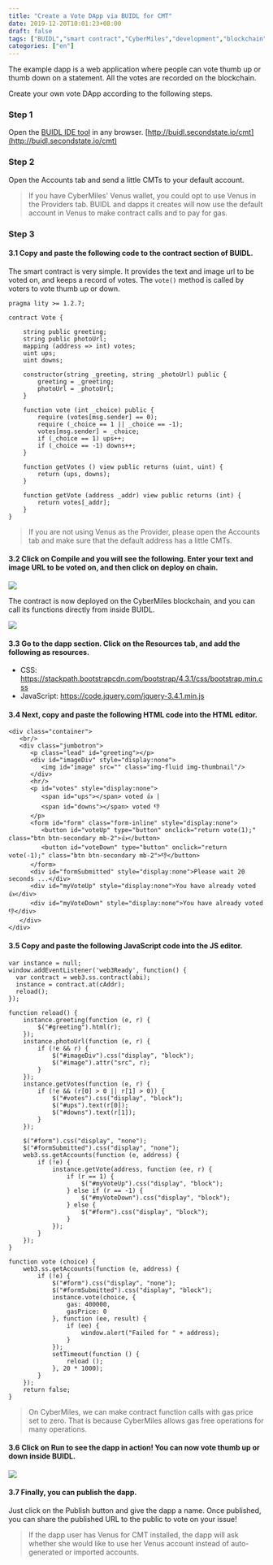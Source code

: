 ```yaml
---
title: "Create a Vote DApp via BUIDL for CMT"
date: 2019-12-20T10:01:23+08:00
draft: false
tags: ["BUIDL","smart contract","CyberMiles","development","blockchain"]
categories: ["en"]
---
```


The example dapp is a web application where people can vote thumb up or thumb down on a statement. All the votes are recorded on the blockchain.

Create your own vote DApp according to the following steps.

### Step 1

Open the [BUIDL IDE tool](https://www.secondstate.io/buidl/) in any browser. [http://buidl.secondstate.io/cmt](http://buidl.secondstate.io/cmt)

### Step 2

Open the Accounts tab and send a little CMTs to your default account.

> If you have CyberMiles' Venus wallet, you could opt to use Venus in the Providers tab. BUIDL and dapps it creates will now use the default account in Venus to make contract calls and to pay for gas.

### Step 3

#### 3.1 Copy and paste the following code to the contract section of BUIDL.

The smart contract is very simple. It provides the text and image url to be voted on, and keeps a record of votes. The `vote()` method is called by voters to vote thumb up or down.

```
pragma lity >= 1.2.7;

contract Vote {

    string public greeting;
    string public photoUrl;
    mapping (address => int) votes;
    uint ups;
    uint downs;

    constructor(string _greeting, string _photoUrl) public {
        greeting = _greeting;
        photoUrl = _photoUrl;
    }

    function vote (int _choice) public {
        require (votes[msg.sender] == 0);
        require (_choice == 1 || _choice == -1);
        votes[msg.sender] = _choice;
        if (_choice == 1) ups++;
        if (_choice == -1) downs++;
    }

    function getVotes () view public returns (uint, uint) {
        return (ups, downs);
    }

    function getVote (address _addr) view public returns (int) {
        return votes[_addr];
    }
}
```

> If you are not using Venus as the Provider, please open the Accounts tab and make sure that the default address has a little CMTs.

#### 3.2 Click on Compile and you will see the following. Enter your text and image URL to be voted on, and then click on deploy on chain.

![](/images/20191220-vote-01.png)

The contract is now deployed on the CyberMiles blockchain, and you can call its functions directly from inside BUIDL.

![](/images/20191220-vote-02.png)

#### 3.3 Go to the dapp section. Click on the Resources tab, and add the following as resources.

* CSS: https://stackpath.bootstrapcdn.com/bootstrap/4.3.1/css/bootstrap.min.css
* JavaScript: https://code.jquery.com/jquery-3.4.1.min.js

#### 3.4 Next, copy and paste the following HTML code into the HTML editor.

```
<div class="container">
   <br/>
   <div class="jumbotron">
      <p class="lead" id="greeting"></p>
      <div id="imageDiv" style="display:none">
         <img id="image" src="" class="img-fluid img-thumbnail"/>
      </div>
      <hr/>
      <p id="votes" style="display:none">
         <span id="ups"></span> voted 👍 |
         <span id="downs"></span> voted 👎
      </p>
      <form id="form" class="form-inline" style="display:none">
         <button id="voteUp" type="button" onclick="return vote(1);" class="btn btn-secondary mb-2">👍</button>
         <button id="voteDown" type="button" onclick="return vote(-1);" class="btn btn-secondary mb-2">👎</button>
      </form>
      <div id="formSubmitted" style="display:none">Please wait 20 seconds ...</div>
      <div id="myVoteUp" style="display:none">You have already voted 👍</div>
      <div id="myVoteDown" style="display:none">You have already voted 👎</div>
   </div>
</div>
```
#### 3.5 Copy and paste the following JavaScript code into the JS editor.

```
var instance = null;
window.addEventListener('web3Ready', function() {
  var contract = web3.ss.contract(abi);
  instance = contract.at(cAddr);
  reload();
});

function reload() {
    instance.greeting(function (e, r) {
        $("#greeting").html(r);
    });
    instance.photoUrl(function (e, r) {
        if (!e && r) {
            $("#imageDiv").css("display", "block");
            $("#image").attr("src", r);
        }
    });
    instance.getVotes(function (e, r) {
        if (!e && (r[0] > 0 || r[1] > 0)) {
            $("#votes").css("display", "block");
            $("#ups").text(r[0]);
            $("#downs").text(r[1]);
        }
    });

    $("#form").css("display", "none");
    $("#formSubmitted").css("display", "none");
    web3.ss.getAccounts(function (e, address) {
        if (!e) {
            instance.getVote(address, function (ee, r) {
                if (r == 1) {
                    $("#myVoteUp").css("display", "block");
                } else if (r == -1) {
                    $("#myVoteDown").css("display", "block");
                } else {
                    $("#form").css("display", "block");
                }
            });
        }
    });
}

function vote (choice) {
    web3.ss.getAccounts(function (e, address) {
        if (!e) {
            $("#form").css("display", "none");
            $("#formSubmitted").css("display", "block");
            instance.vote(choice, {
                gas: 400000,
                gasPrice: 0
            }, function (ee, result) {
                if (ee) {
                    window.alert("Failed for " + address);
                }
            });
            setTimeout(function () {
                reload ();
            }, 20 * 1000);
        }
    });
    return false;
}
```

> On CyberMiles, we can make contract function calls with gas price set to zero. That is because CyberMiles allows gas free operations for many operations.

#### 3.6 Click on Run to see the dapp in action! You can now vote thumb up or down inside BUIDL.

![](/images/20191220-vote-04.png)

#### 3.7 Finally, you can publish the dapp. 

Just click on the Publish button and give the dapp a name. Once published, you can share the published URL to the public to vote on your issue!

> If the dapp user has Venus for CMT installed, the dapp will ask whether she would like to use her Venus account instead of auto-generated or imported accounts.

